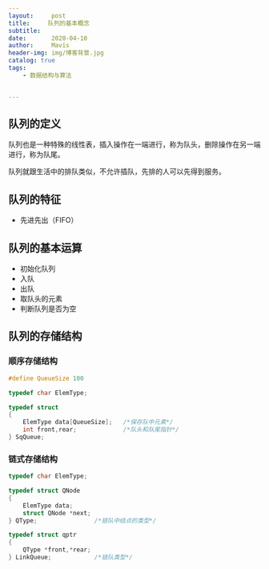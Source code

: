```yaml
---
layout:     post
title:     队列的基本概念
subtitle:  
date:       2020-04-10
author:     Mavis
header-img: img/博客背景.jpg
catalog: true
tags:
    - 数据结构与算法


---
```


## 队列的定义

队列也是一种特殊的线性表，插入操作在一端进行，称为队头，删除操作在另一端进行，称为队尾。

队列就跟生活中的排队类似，不允许插队，先排的人可以先得到服务。

## 队列的特征

- 先进先出（FIFO）

## 队列的基本运算

- 初始化队列
- 入队
- 出队
- 取队头的元素
- 判断队列是否为空

## 队列的存储结构

### 顺序存储结构

```c
#define QueueSize 100

typedef char ElemType;

typedef struct  
{	
	ElemType data[QueueSize];	/*保存队中元素*/
	int front,rear;				/*队头和队尾指针*/
} SqQueue;
```

### 链式存储结构

```c
typedef char ElemType;

typedef struct QNode 
{
	ElemType data;
	struct QNode *next;
} QType;				/*链队中结点的类型*/

typedef struct qptr    	
{
	QType *front,*rear;
} LinkQueue;			/*链队类型*/
```
